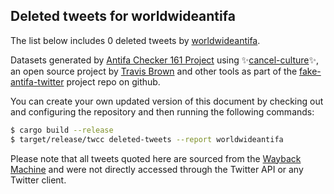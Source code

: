 ## Deleted tweets for worldwideantifa

The list below includes 0 deleted tweets by
[worldwideantifa](https://twitter.com/worldwideantifa).



Datasets generated by [Antifa Checker 161 Project](https://twitter.com/antifacheck161) using ✨[cancel-culture](https://github.com/travisbrown/cancel-culture)✨, an open source project by 
[Travis Brown](https://twitter.com/travisbrown) and other tools as part of the 
[fake-antifa-twitter](https://github.com/antifacheck161/fake-antifa-twitter) project repo on github.

You can create your own updated version of this document by checking out and configuring the
repository and then running the following commands:

```bash
$ cargo build --release
$ target/release/twcc deleted-tweets --report worldwideantifa
```

Please note that all tweets quoted here are sourced from the
[Wayback Machine](https://web.archive.org) and were not directly accessed through the Twitter API or
any Twitter client.


